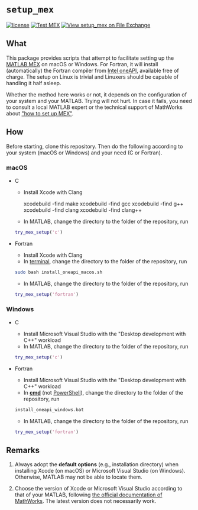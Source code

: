 # `setup_mex`

[![license](https://img.shields.io/badge/license-LGPLv3+-blue)](https://github.com/equipez/setup_mex/blob/main/LICENCE.txt)
[![Test MEX](https://github.com/equipez/setup_mex/actions/workflows/setup_mex.yml/badge.svg)](https://github.com/equipez/setup_mex/actions/workflows/setup_mex.yml)
[![View setup_mex on File Exchange](https://www.mathworks.com/matlabcentral/images/matlab-file-exchange.svg)](https://www.mathworks.com/matlabcentral/fileexchange/127968-setup_mex)

## What

This package provides scripts that attempt to facilitate setting up the
[MATLAB MEX](https://www.mathworks.com/help/matlab/ref/mex.html) on macOS or Windows.
For Fortran, it will install (automatically) the Fortran compiler from [Intel oneAPI](https://www.intel.com/content/www/us/en/developer/tools/oneapi/overview.html), available free of charge.
The setup on Linux is trivial and Linuxers should be capable of handling it half asleep.

Whether the method here works or not, it depends on the configuration of your system and your MATLAB.
Trying will not hurt. In case it fails, you need to consult a local MATLAB expert or the technical support
of MathWorks about ["how to set up MEX"](https://www.mathworks.com/help/matlab/ref/mex.html).

## How

Before starting, clone this repository. Then do the following according to your system (macOS or Windows) and your need (C or Fortran).

### macOS

- C

    - Install Xcode with Clang

        xcodebuild -find make
        xcodebuild -find gcc
        xcodebuild -find g++
        xcodebuild -find clang
        xcodebuild -find clang++
    
    - In MATLAB, change the directory to the folder of the repository, run
    ```matlab
    try_mex_setup('c')
    ```

- Fortran

    - Install Xcode with Clang
    - In [terminal](https://support.apple.com/en-hk/guide/terminal/apd5265185d-f365-44cb-8b09-71a064a42125/mac), change the directory to the folder of the repository, run
    ```bash
    sudo bash install_oneapi_macos.sh
    ```
    - In MATLAB, change the directory to the folder of the repository, run
    ```matlab
    try_mex_setup('fortran')
    ```

### Windows

- C

    - Install Microsoft Visual Studio with the "Desktop development with C++" workload
    - In MATLAB, change the directory to the folder of the repository, run
    ```matlab
    try_mex_setup('c')
    ```

- Fortran

    - Install Microsoft Visual Studio with the "Desktop development with C++" workload
    - In [**cmd**](https://en.wikipedia.org/wiki/Cmd.exe) (not [PowerShell](https://en.wikipedia.org/wiki/PowerShell)),  change the directory to the folder of the repository, run
    ```bash
    install_oneapi_windows.bat
    ```
    - In MATLAB, change the directory to the folder of the repository, run
    ```matlab
    try_mex_setup('fortran')
    ```

## Remarks

1. Always adopt the **default options** (e.g., installation directory) when installing Xcode (on macOS) or
   Microsoft Visual Studio (on Windows). Otherwise, MATLAB may not be able to locate them.

2. Choose the version of Xcode or Microsoft Visual Studio according to that of your
   MATLAB, following [the official documentation of MathWorks](https://www.mathworks.com/support/requirements/supported-compilers.html).
   The latest version does not necessarily work.
